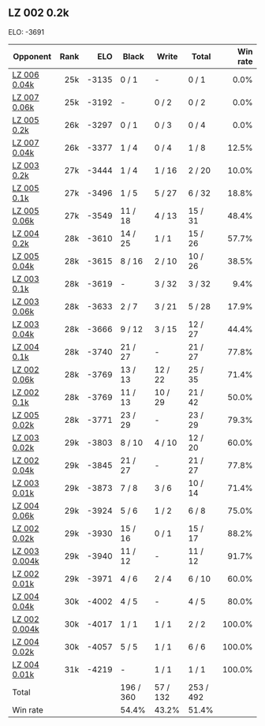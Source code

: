 ## LZ 002 0.2k ##

ELO: -3691

Opponent | Rank | ELO | Black | Write | Total | Win rate
---------|-----:|----:|-------|-------|-------|-------:
[LZ 006 0.04k](LZ%20006%200.04k.md) | 25k | -3135 | 0 / 1 | - | 0 / 1 | 0.0%
[LZ 007 0.06k](LZ%20007%200.06k.md) | 25k | -3192 | - | 0 / 2 | 0 / 2 | 0.0%
[LZ 005 0.2k](LZ%20005%200.2k.md) | 26k | -3297 | 0 / 1 | 0 / 3 | 0 / 4 | 0.0%
[LZ 007 0.04k](LZ%20007%200.04k.md) | 26k | -3377 | 1 / 4 | 0 / 4 | 1 / 8 | 12.5%
[LZ 003 0.2k](LZ%20003%200.2k.md) | 27k | -3444 | 1 / 4 | 1 / 16 | 2 / 20 | 10.0%
[LZ 005 0.1k](LZ%20005%200.1k.md) | 27k | -3496 | 1 / 5 | 5 / 27 | 6 / 32 | 18.8%
[LZ 005 0.06k](LZ%20005%200.06k.md) | 27k | -3549 | 11 / 18 | 4 / 13 | 15 / 31 | 48.4%
[LZ 004 0.2k](LZ%20004%200.2k.md) | 28k | -3610 | 14 / 25 | 1 / 1 | 15 / 26 | 57.7%
[LZ 005 0.04k](LZ%20005%200.04k.md) | 28k | -3615 | 8 / 16 | 2 / 10 | 10 / 26 | 38.5%
[LZ 003 0.1k](LZ%20003%200.1k.md) | 28k | -3619 | - | 3 / 32 | 3 / 32 | 9.4%
[LZ 003 0.06k](LZ%20003%200.06k.md) | 28k | -3633 | 2 / 7 | 3 / 21 | 5 / 28 | 17.9%
[LZ 003 0.04k](LZ%20003%200.04k.md) | 28k | -3666 | 9 / 12 | 3 / 15 | 12 / 27 | 44.4%
[LZ 004 0.1k](LZ%20004%200.1k.md) | 28k | -3740 | 21 / 27 | - | 21 / 27 | 77.8%
[LZ 002 0.06k](LZ%20002%200.06k.md) | 28k | -3769 | 13 / 13 | 12 / 22 | 25 / 35 | 71.4%
[LZ 002 0.1k](LZ%20002%200.1k.md) | 28k | -3769 | 11 / 13 | 10 / 29 | 21 / 42 | 50.0%
[LZ 005 0.02k](LZ%20005%200.02k.md) | 28k | -3771 | 23 / 29 | - | 23 / 29 | 79.3%
[LZ 003 0.02k](LZ%20003%200.02k.md) | 29k | -3803 | 8 / 10 | 4 / 10 | 12 / 20 | 60.0%
[LZ 002 0.04k](LZ%20002%200.04k.md) | 29k | -3845 | 21 / 27 | - | 21 / 27 | 77.8%
[LZ 003 0.01k](LZ%20003%200.01k.md) | 29k | -3873 | 7 / 8 | 3 / 6 | 10 / 14 | 71.4%
[LZ 004 0.06k](LZ%20004%200.06k.md) | 29k | -3924 | 5 / 6 | 1 / 2 | 6 / 8 | 75.0%
[LZ 002 0.02k](LZ%20002%200.02k.md) | 29k | -3930 | 15 / 16 | 0 / 1 | 15 / 17 | 88.2%
[LZ 003 0.004k](LZ%20003%200.004k.md) | 29k | -3940 | 11 / 12 | - | 11 / 12 | 91.7%
[LZ 002 0.01k](LZ%20002%200.01k.md) | 29k | -3971 | 4 / 6 | 2 / 4 | 6 / 10 | 60.0%
[LZ 004 0.04k](LZ%20004%200.04k.md) | 30k | -4002 | 4 / 5 | - | 4 / 5 | 80.0%
[LZ 002 0.004k](LZ%20002%200.004k.md) | 30k | -4017 | 1 / 1 | 1 / 1 | 2 / 2 | 100.0%
[LZ 004 0.02k](LZ%20004%200.02k.md) | 30k | -4057 | 5 / 5 | 1 / 1 | 6 / 6 | 100.0%
[LZ 004 0.01k](LZ%20004%200.01k.md) | 31k | -4219 | - | 1 / 1 | 1 / 1 | 100.0%
Total | | | 196 / 360 | 57 / 132 | 253 / 492 | 
Win rate| | | 54.4% | 43.2% | 51.4% | 
